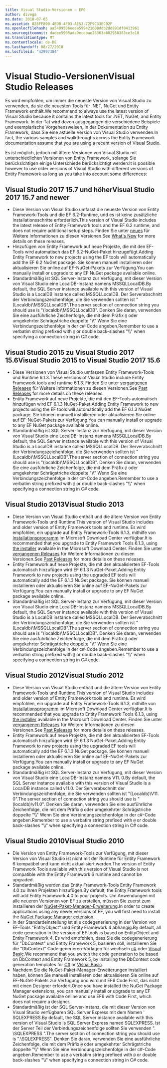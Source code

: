 ```yaml
---
title: Visual Studio-Versionen – EF6
author: divega
ms.date: 2018-07-05
ms.assetid: 028FF890-4EDB-4F03-AE53-72F9C33EC92F
ms.openlocfilehash: aa5409506eeea599421608ddb2dd891df0413961
ms.sourcegitcommit: dadee5905ada9ecdbae28363a682950383ce3e10
ms.translationtype: MT
ms.contentlocale: de-DE
ms.lasthandoff: 08/27/2018
ms.locfileid: "42997384"
---
```

# <a name="visual-studio-releases"></a><span data-ttu-id="32c57-102">Visual Studio-Versionen</span><span class="sxs-lookup"><span data-stu-id="32c57-102">Visual Studio Releases</span></span>

<span data-ttu-id="32c57-103">Es wird empfohlen, um immer die neueste Version von Visual Studio zu verwenden, da sie die neuesten Tools für .NET, NuGet und Entity Framework enthält.</span><span class="sxs-lookup"><span data-stu-id="32c57-103">We recommend to always use the latest version of Visual Studio because it contains the latest tools for .NET, NuGet, and Entity Framework.</span></span>
<span data-ttu-id="32c57-104">In der Tat wird davon ausgegangen die verschiedene Beispiele und exemplarische Vorgehensweisen, in der Dokumentation zu Entity Framework, dass Sie eine aktuelle Version von Visual Studio verwenden.</span><span class="sxs-lookup"><span data-stu-id="32c57-104">In fact, the various samples and walkthroughs across the Entity Framework documentation assume that you are using a recent version of Visual Studio.</span></span>

<span data-ttu-id="32c57-105">Es ist möglich, jedoch mit ältere Versionen von Visual Studio mit unterschiedlichen Versionen von Entity Framework, solange Sie berücksichtigen einige Unterschiede berücksichtigt werden:</span><span class="sxs-lookup"><span data-stu-id="32c57-105">It is possible however to use older versions of Visual Studio with different versions of Entity Framework as long as you take into account some differences:</span></span>

## <a name="visual-studio-2017-157-and-newer"></a><span data-ttu-id="32c57-106">Visual Studio 2017 15.7 und höher</span><span class="sxs-lookup"><span data-stu-id="32c57-106">Visual Studio 2017 15.7 and newer</span></span>

- <span data-ttu-id="32c57-107">Diese Version von Visual Studio umfasst die neueste Version von Entity Framework-Tools und die EF 6.2-Runtime, und es ist keine zusätzliche Installationsschritte erforderlich.</span><span class="sxs-lookup"><span data-stu-id="32c57-107">This version of Visual Studio includes the latest release of Entity Framework tools and the EF 6.2 runtime, and does not require additional setup steps.</span></span>
<span data-ttu-id="32c57-108">Finden Sie unter [neues](~/ef6/what-is-new/index.md) für Weitere Informationen zu diesen Versionen.</span><span class="sxs-lookup"><span data-stu-id="32c57-108">See [What's New](~/ef6/what-is-new/index.md) for more details on these releases.</span></span>
- <span data-ttu-id="32c57-109">Hinzufügen von Entity Framework auf neue Projekte, die mit den EF-Tools wird automatisch das EF 6.2-NuGet-Paket hinzugefügt.</span><span class="sxs-lookup"><span data-stu-id="32c57-109">Adding Entity Framework to new projects using the EF tools will automatically add the EF 6.2 NuGet package.</span></span>
<span data-ttu-id="32c57-110">Sie können manuell installieren oder aktualisieren Sie online auf EF-NuGet-Pakets zur Verfügung.</span><span class="sxs-lookup"><span data-stu-id="32c57-110">You can manually install or upgrade to any EF NuGet package available online.</span></span>
- <span data-ttu-id="32c57-111">Standardmäßig ist SQL Server-Instanz zur Verfügung, mit dieser Version von Visual Studio eine LocalDB-Instanz namens MSSQLLocalDB.</span><span class="sxs-lookup"><span data-stu-id="32c57-111">By default, the SQL Server instance available with this version of Visual Studio is a LocalDB instance called MSSQLLocalDB.</span></span>
<span data-ttu-id="32c57-112">Der Serverabschnitt der Verbindungszeichenfolge, die Sie verwenden sollten ist "(Localdb)\\MSSQLLocalDB".</span><span class="sxs-lookup"><span data-stu-id="32c57-112">The server section of connection string you should use is "(localdb)\\MSSQLLocalDB".</span></span>
<span data-ttu-id="32c57-113">Denken Sie daran, verwenden Sie eine ausführliche Zeichenfolge, die mit dem Präfix `@` oder umgekehrter Schrägstriche doppelte "\\\\" Wenn Sie eine Verbindungszeichenfolge in der c#-Code angeben.</span><span class="sxs-lookup"><span data-stu-id="32c57-113">Remember to use a verbatim string prefixed with `@` or double back-slashes "\\\\" when specifying a connection string in C# code.</span></span>  


## <a name="visual-studio-2015-to-visual-studio-2017-156"></a><span data-ttu-id="32c57-114">Visual Studio 2015 zu Visual Studio 2017 15.6</span><span class="sxs-lookup"><span data-stu-id="32c57-114">Visual Studio 2015 to Visual Studio 2017 15.6</span></span>

- <span data-ttu-id="32c57-115">Diese Versionen von Visual Studio umfassen Entity Framework-Tools und Runtime 6.1.3.</span><span class="sxs-lookup"><span data-stu-id="32c57-115">These versions of Visual Studio include Entity Framework tools and runtime 6.1.3.</span></span>
<span data-ttu-id="32c57-116">Finden Sie unter [vergangenen Releases](~/ef6/what-is-new/past-releases.md#ef-613) für Weitere Informationen zu diesen Versionen.</span><span class="sxs-lookup"><span data-stu-id="32c57-116">See [Past Releases](~/ef6/what-is-new/past-releases.md#ef-613) for more details on these releases.</span></span>
- <span data-ttu-id="32c57-117">Entity Framework auf neue Projekte, die mit den EF-Tools automatisch hinzufügen wird EF 6.1.3 NuGet-Paket.</span><span class="sxs-lookup"><span data-stu-id="32c57-117">Adding Entity Framework to new projects using the EF tools will automatically add the EF 6.1.3 NuGet package.</span></span>
<span data-ttu-id="32c57-118">Sie können manuell installieren oder aktualisieren Sie online auf EF-NuGet-Pakets zur Verfügung.</span><span class="sxs-lookup"><span data-stu-id="32c57-118">You can manually install or upgrade to any EF NuGet package available online.</span></span>
- <span data-ttu-id="32c57-119">Standardmäßig ist SQL Server-Instanz zur Verfügung, mit dieser Version von Visual Studio eine LocalDB-Instanz namens MSSQLLocalDB.</span><span class="sxs-lookup"><span data-stu-id="32c57-119">By default, the SQL Server instance available with this version of Visual Studio is a LocalDB instance called MSSQLLocalDB.</span></span>
<span data-ttu-id="32c57-120">Der Serverabschnitt der Verbindungszeichenfolge, die Sie verwenden sollten ist "(Localdb)\\MSSQLLocalDB".</span><span class="sxs-lookup"><span data-stu-id="32c57-120">The server section of connection string you should use is "(localdb)\\MSSQLLocalDB".</span></span>
<span data-ttu-id="32c57-121">Denken Sie daran, verwenden Sie eine ausführliche Zeichenfolge, die mit dem Präfix `@` oder umgekehrter Schrägstriche doppelte "\\\\" Wenn Sie eine Verbindungszeichenfolge in der c#-Code angeben.</span><span class="sxs-lookup"><span data-stu-id="32c57-121">Remember to use a verbatim string prefixed with `@` or double back-slashes "\\\\" when specifying a connection string in C# code.</span></span>  


## <a name="visual-studio-2013"></a><span data-ttu-id="32c57-122">Visual Studio 2013</span><span class="sxs-lookup"><span data-stu-id="32c57-122">Visual Studio 2013</span></span>
- <span data-ttu-id="32c57-123">Diese Version von Visual Studio enthält und die ältere Version von Entity Framework-Tools und Runtime.</span><span class="sxs-lookup"><span data-stu-id="32c57-123">This version of Visual Studio includes and older version of Entity Framework tools and runtime.</span></span>
<span data-ttu-id="32c57-124">Es wird empfohlen, ein upgrade auf Entity Framework-Tools 6.1.3, mithilfe von [Installationsprogramm](https://www.microsoft.com/en-us/download/details.aspx?id=40762) im Microsoft Download Center verfügbar.</span><span class="sxs-lookup"><span data-stu-id="32c57-124">It is recommended that you upgrade to Entity Framework Tools 6.1.3, using [the installer](https://www.microsoft.com/en-us/download/details.aspx?id=40762) available in the Microsoft Download Center.</span></span>
<span data-ttu-id="32c57-125">Finden Sie unter [vergangenen Releases](~/ef6/what-is-new/past-releases.md#ef-613) für Weitere Informationen zu diesen Versionen.</span><span class="sxs-lookup"><span data-stu-id="32c57-125">See [Past Releases](~/ef6/what-is-new/past-releases.md#ef-613) for more details on these releases.</span></span>
- <span data-ttu-id="32c57-126">Entity Framework auf neue Projekte, die mit den aktualisierten EF-Tools automatisch hinzufügen wird EF 6.1.3 NuGet-Paket.</span><span class="sxs-lookup"><span data-stu-id="32c57-126">Adding Entity Framework to new projects using the upgraded EF tools will automatically add the EF 6.1.3 NuGet package.</span></span>
<span data-ttu-id="32c57-127">Sie können manuell installieren oder aktualisieren Sie online auf EF-NuGet-Pakets zur Verfügung.</span><span class="sxs-lookup"><span data-stu-id="32c57-127">You can manually install or upgrade to any EF NuGet package available online.</span></span>
- <span data-ttu-id="32c57-128">Standardmäßig ist SQL Server-Instanz zur Verfügung, mit dieser Version von Visual Studio eine LocalDB-Instanz namens MSSQLLocalDB.</span><span class="sxs-lookup"><span data-stu-id="32c57-128">By default, the SQL Server instance available with this version of Visual Studio is a LocalDB instance called MSSQLLocalDB.</span></span>
<span data-ttu-id="32c57-129">Der Serverabschnitt der Verbindungszeichenfolge, die Sie verwenden sollten ist "(Localdb)\\MSSQLLocalDB".</span><span class="sxs-lookup"><span data-stu-id="32c57-129">The server section of connection string you should use is "(localdb)\\MSSQLLocalDB".</span></span>
<span data-ttu-id="32c57-130">Denken Sie daran, verwenden Sie eine ausführliche Zeichenfolge, die mit dem Präfix `@` oder umgekehrter Schrägstriche doppelte "\\\\" Wenn Sie eine Verbindungszeichenfolge in der c#-Code angeben.</span><span class="sxs-lookup"><span data-stu-id="32c57-130">Remember to use a verbatim string prefixed with `@` or double back-slashes "\\\\" when specifying a connection string in C# code.</span></span>  

## <a name="visual-studio-2012"></a><span data-ttu-id="32c57-131">Visual Studio 2012</span><span class="sxs-lookup"><span data-stu-id="32c57-131">Visual Studio 2012</span></span>

- <span data-ttu-id="32c57-132">Diese Version von Visual Studio enthält und die ältere Version von Entity Framework-Tools und Runtime.</span><span class="sxs-lookup"><span data-stu-id="32c57-132">This version of Visual Studio includes and older version of Entity Framework tools and runtime.</span></span>
<span data-ttu-id="32c57-133">Es wird empfohlen, ein upgrade auf Entity Framework-Tools 6.1.3, mithilfe von [Installationsprogramm](https://www.microsoft.com/en-us/download/details.aspx?id=40762) im Microsoft Download Center verfügbar.</span><span class="sxs-lookup"><span data-stu-id="32c57-133">It is recommended that you upgrade to Entity Framework Tools 6.1.3, using [the installer](https://www.microsoft.com/en-us/download/details.aspx?id=40762) available in the Microsoft Download Center.</span></span>
<span data-ttu-id="32c57-134">Finden Sie unter [vergangenen Releases](~/ef6/what-is-new/past-releases.md#ef-613) für Weitere Informationen zu diesen Versionen.</span><span class="sxs-lookup"><span data-stu-id="32c57-134">See [Past Releases](~/ef6/what-is-new/past-releases.md#ef-613) for more details on these releases.</span></span>
- <span data-ttu-id="32c57-135">Entity Framework auf neue Projekte, die mit den aktualisierten EF-Tools automatisch hinzufügen wird EF 6.1.3 NuGet-Paket.</span><span class="sxs-lookup"><span data-stu-id="32c57-135">Adding Entity Framework to new projects using the upgraded EF tools will automatically add the EF 6.1.3 NuGet package.</span></span>
<span data-ttu-id="32c57-136">Sie können manuell installieren oder aktualisieren Sie online auf EF-NuGet-Pakets zur Verfügung.</span><span class="sxs-lookup"><span data-stu-id="32c57-136">You can manually install or upgrade to any EF NuGet package available online.</span></span>
- <span data-ttu-id="32c57-137">Standardmäßig ist SQL Server-Instanz zur Verfügung, mit dieser Version von Visual Studio eine LocalDB-Instanz namens V11. 0.</span><span class="sxs-lookup"><span data-stu-id="32c57-137">By default, the SQL Server instance available with this version of Visual Studio is a LocalDB instance called v11.0.</span></span>
<span data-ttu-id="32c57-138">Der Serverabschnitt der Verbindungszeichenfolge, die Sie verwenden sollten ist "(Localdb)\\V11. 0".</span><span class="sxs-lookup"><span data-stu-id="32c57-138">The server section of connection string you should use is "(localdb)\\v11.0".</span></span>
<span data-ttu-id="32c57-139">Denken Sie daran, verwenden Sie eine ausführliche Zeichenfolge, die mit dem Präfix `@` oder umgekehrter Schrägstriche doppelte "\\\\" Wenn Sie eine Verbindungszeichenfolge in der c#-Code angeben.</span><span class="sxs-lookup"><span data-stu-id="32c57-139">Remember to use a verbatim string prefixed with `@` or double back-slashes "\\\\" when specifying a connection string in C# code.</span></span>  

## <a name="visual-studio-2010"></a><span data-ttu-id="32c57-140">Visual Studio 2010</span><span class="sxs-lookup"><span data-stu-id="32c57-140">Visual Studio 2010</span></span>

- <span data-ttu-id="32c57-141">Die Version von Entity Framework-Tools zur Verfügung, mit dieser Version von Visual Studio ist nicht mit der Runtime für Entity Framework 6 kompatibel und kann nicht aktualisiert werden.</span><span class="sxs-lookup"><span data-stu-id="32c57-141">The version of Entity Framework Tools available with this version of Visual Studio is not compatible with the Entity Framework 6 runtime and cannot be upgraded.</span></span>
- <span data-ttu-id="32c57-142">Standardmäßig werden das Entity Framework-Tools Entity Framework 4.0 zu Ihren Projekten hinzufügen.</span><span class="sxs-lookup"><span data-stu-id="32c57-142">By default, the Entity Framework tools will add Entity Framework 4.0 to your projects.</span></span>
<span data-ttu-id="32c57-143">Um Anwendungen mit alle neueren Versionen von EF zu erstellen, müssen Sie zuerst zum Installieren der [NuGet-Paket-Manager-Erweiterung](https://marketplace.visualstudio.com/items?itemName=NuGetTeam.NuGetPackageManager).</span><span class="sxs-lookup"><span data-stu-id="32c57-143">In order to create applications using any newer versions of EF, you will first need to install the [NuGet Package Manager extension](https://marketplace.visualstudio.com/items?itemName=NuGetTeam.NuGetPackageManager).</span></span>
- <span data-ttu-id="32c57-144">In der Standardeinstellung ist alle codegenerierung in der Version von EF-Tools "EntityObject" und Entity Framework 4 abhängig.</span><span class="sxs-lookup"><span data-stu-id="32c57-144">By default, all code generation in the version of EF tools is based on EntityObject and Entity Framework 4.</span></span>
<span data-ttu-id="32c57-145">Es wird empfohlen, dass Sie die codegenerierung für "DbContext" und Entity Framework 5, basieren soll, installieren Sie die "DbContext" Code generieren-Vorlagen für wechseln [c#](https://marketplace.visualstudio.com/items?itemName=EntityFrameworkTeam.EF5xDbContextGeneratorforC) oder [Visual Basic](https://marketplace.visualstudio.com/items?itemName=EntityFrameworkTeam.EF5xDbContextGeneratorforVBNET).</span><span class="sxs-lookup"><span data-stu-id="32c57-145">We recommend that you switch the code generation to be based on DbContext and Entity Framework 5, by installing the DbContext code generation templates for [C#](https://marketplace.visualstudio.com/items?itemName=EntityFrameworkTeam.EF5xDbContextGeneratorforC) or [Visual Basic](https://marketplace.visualstudio.com/items?itemName=EntityFrameworkTeam.EF5xDbContextGeneratorforVBNET).</span></span>
- <span data-ttu-id="32c57-146">Nachdem Sie die NuGet-Paket-Manager-Erweiterungen installiert haben, können Sie manuell installieren oder aktualisieren Sie online auf EF-NuGet-Pakets zur Verfügung und wird mit EF6 Code First, das nicht mit einen Designer erfordert.</span><span class="sxs-lookup"><span data-stu-id="32c57-146">Once you have installed the NuGet Package Manager extensions, you can manually install or upgrade to any EF NuGet package available online and use EF6 with Code First, which does not require a designer.</span></span>
- <span data-ttu-id="32c57-147">Standardmäßig ist der SQL Server-Instanz, die mit dieser Version von Visual Studio verfügbaren SQL Server Express mit dem Namen ' SQLEXPRESS.</span><span class="sxs-lookup"><span data-stu-id="32c57-147">By default, the SQL Server instance available with this version of Visual Studio is SQL Server Express named SQLEXPRESS.</span></span>
<span data-ttu-id="32c57-148">Ist der Server Teil der Verbindungszeichenfolge sollten Sie verwenden ". \\SQLEXPRESS ".</span><span class="sxs-lookup"><span data-stu-id="32c57-148">The server section of connection string you should use is ".\\SQLEXPRESS".</span></span>
<span data-ttu-id="32c57-149">Denken Sie daran, verwenden Sie eine ausführliche Zeichenfolge, die mit dem Präfix `@` oder umgekehrter Schrägstriche doppelte "\\\\" Wenn Sie eine Verbindungszeichenfolge in der c#-Code angeben.</span><span class="sxs-lookup"><span data-stu-id="32c57-149">Remember to use a verbatim string prefixed with `@` or double back-slashes "\\\\" when specifying a connection string in C# code.</span></span>
